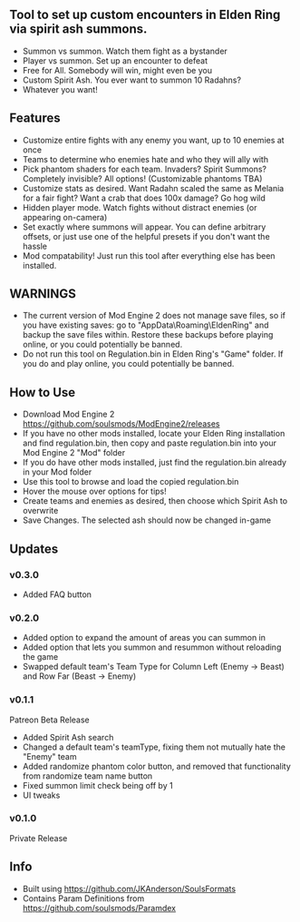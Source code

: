 ## Tool to set up custom encounters in Elden Ring via spirit ash summons.
- Summon vs summon. Watch them fight as a bystander
- Player vs summon. Set up an encounter to defeat
- Free for All. Somebody will win, might even be you
- Custom Spirit Ash. You ever want to summon 10 Radahns?
- Whatever you want!

## Features
- Customize entire fights with any enemy you want, up to 10 enemies at once
- Teams to determine who enemies hate and who they will ally with
- Pick phantom shaders for each team. Invaders? Spirit Summons? Completely invisible? All options! (Customizable phantoms TBA)
- Customize stats as desired. Want Radahn scaled the same as Melania for a fair fight? Want a crab that does 100x damage? Go hog wild
- Hidden player mode. Watch fights without distract enemies (or appearing on-camera)
- Set exactly where summons will appear. You can define arbitrary offsets, or just use one of the helpful presets if you don't want the hassle
- Mod compatability! Just run this tool after everything else has been installed.

## WARNINGS
- The current version of Mod Engine 2 does not manage save files, so if you have existing saves: go to "AppData\Roaming\EldenRing" and backup the save files within. Restore these backups before playing online, or you could potentially be banned.
- Do not run this tool on Regulation.bin in Elden Ring's "Game" folder. If you do and play online, you could potentially be banned.

## How to Use
- Download Mod Engine 2 https://github.com/soulsmods/ModEngine2/releases
- If you have no other mods installed, locate your Elden Ring installation and find regulation.bin, then copy and paste regulation.bin into your Mod Engine 2 "Mod" folder
- If you do have other mods installed, just find the regulation.bin already in your Mod folder
- Use this tool to browse and load the copied regulation.bin
- Hover the mouse over options for tips!
- Create teams and enemies as desired, then choose which Spirit Ash to overwrite
- Save Changes. The selected ash should now be changed in-game

## Updates
### v0.3.0
- Added FAQ button
### v0.2.0
- Added option to expand the amount of areas you can summon in
- Added option that lets you summon and resummon without reloading the game
- Swapped default team's Team Type for Column Left (Enemy -> Beast) and Row Far (Beast -> Enemy)
### v0.1.1
Patreon Beta Release
- Added Spirit Ash search
- Changed a default team's teamType, fixing them not mutually hate the "Enemy" team
- Added randomize phantom color button, and removed that functionality from randomize team name button
- Fixed summon limit check being off by 1
- UI tweaks
### v0.1.0
Private Release

## Info
- Built using https://github.com/JKAnderson/SoulsFormats
- Contains Param Definitions from https://github.com/soulsmods/Paramdex